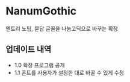# NanumGothic
엔트리 노팁, 묻답 글꼴을 나눔고딕으로 바꾸는 확장
## 업데이트 내역
- 1.0 확장 프로그램 공개
- 1.1 폰트를 사용자가 설정한 대로 바꿀 수 있게 수정